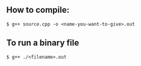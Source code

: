 ## How to compile:

```
$ g++ source.cpp -o <name-you-want-to-give>.out
```

## To run a binary file

```
$ g++ ./<filename>.out
```
